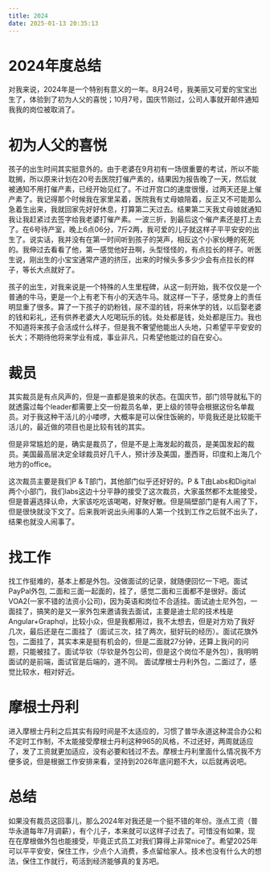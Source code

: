 ```yaml
---
title: 2024
date: 2025-01-13 20:35:13
---
```


# 2024年度总结

对我来说，2024年是一个特别有意义的一年。8月24号，我美丽又可爱的宝宝出生了，体验到了初为人父的喜悦；10月7号，国庆节刚过，公司人事就开邮件通知我我的岗位被取消了。

# 初为人父的喜悦

孩子的出生时间其实挺意外的。由于老婆在9月初有一场很重要的考试，所以不能耽搁，所以原来计划在20号去医院打催产素的，结果因为报告晚了一天，然后就被通知不用打催产素，已经开始见红了。不过开宫口的速度很慢，过两天还是上催产素了。我记得那个时候我在家里呆着，医院我有丈母娘陪着，反正又不可能那么急着生出来，我就回家先好好休息，打算第二天过去。结果第二天我丈母娘就通知我让我赶紧过去签字给我老婆打催产素。一波三折，到最后这个催产素还是打上去了。在6号待产室，晚上6点06分，7斤2两，我可爱的儿子就这样子平平安安的出生了。说实话，我并没有在第一时间听到孩子的哭声，相反这个小家伙睡的死死的。我伸过去看看了他，第一感觉他好丑啊，头型怪怪的，有点拉长的样子。听医生说，刚出生的小宝宝通常产道的挤压，出来的时候头多多少少会有点拉长的样子，等长大点就好了。

孩子的出生，对我来说是一个特殊的人生里程碑，从这一刻开始，我不仅仅是一个普通的牛马，更是一个上有老下有小的天选牛马。就这样一下子，感觉身上的责任明显重了很多。算了一下孩子的奶粉钱，尿不湿的钱，将来休学的钱，以后娶老婆的钱和彩礼，还有供养老婆大人吃喝玩乐的钱。处处都是钱，处处都是压力。我也不知道将来孩子会活成什么样子，但是我不奢望他能出人头地，只希望平平安安的长大；不期待他将来学业有成，事业非凡，只希望他能过的自在安心。

# 裁员

其实裁员是有点风声的，但是一直都是狼来的状态。在国庆节，部门领导就私下的就透露过每个leader都需要上交一份裁员名单，更上级的领导会根据这份名单裁员。对于我这种干活儿的小喽啰，大概率是可以保住饭碗的，毕竟我还是比较能干活儿的，最近做的项目也是比较有钱的其实。

但是非常尴尬的是，确实是裁员了，但是不是上海发起的裁员，是美国发起的裁员。美国最高层决定全球裁员好几千人，预计涉及美国，墨西哥，印度和上海几个地方的office。

这次裁员主要是我们P & T部门，其他部门似乎还好好的。P & T由Labs和Digital两个小部门，我们labs这边十分平静的接受了这次裁员，大家虽然都不太能接受，但是普遍选择认命，大家该吃吃该喝喝，好聚好散。但是隔壁部门是有人闹了下，但是很快就没下文了。后来我听说出头闹事的人第一个找到工作之后就不出头了，结果也就没人闹事了。

# 找工作

找工作挺难的，基本上都是外包。没做面试的记录，就随便回忆一下吧。面试PayPal外包, 二面和三面一起面的，挂了，感觉二面和三面都不是很好。面试VOA2(一家不错的法资小公司)，因为英语和岗位不合适挂。面试迪士尼外包，一面挂了，搞笑的是又一家外包来邀请我去面试，主要是迪士尼的技术栈是Angular+Graphql，比较小众，但是我都用过，我不太想去，但是对方劝了我好几次，最后还是在二面挂了（面试三次，挂了两次，挺好玩的经历）。面试花旗外包，二面挂了，其实本来是挺有机会的，但是二面就27分钟，还算上我问的问题，只能被挂了。面试华钦（华钦是外包公司，但是这个岗位不是外包），我明明面试的是前端，面试官是后端的，道不同。
面试摩根士丹利外包，二面过了，感觉比较水，相对好近。

# 摩根士丹利

进入摩根士丹利之后其实有段时间是不太适应的，习惯了普华永道这种混合办公和不定时工作制，不太能接受摩根士丹利这种965的风格，不过还好，两周就适应了，发了工资就更加适应，没有必要和钱过不去。摩根士丹利里面什么情况我不方便多说，但是根据工作安排来看，坚持到2026年底问题不大，以后就再说吧。

# 总结

如果没有裁员这回事儿，那么2024年对我还是一个挺不错的年份。涨点工资（普华永道每年7月调薪），有个儿子，本来就可以这样子过去了。可惜没有如果，现在在摩根做外包也能接受，毕竟正式员工对我们算得上非常nice了。希望2025年可以平平安安，保住工作，少点个人消费，多点留给家人。技术也没有什么大的想法，保住工作就行，苟活到经济能够真的复苏吧。
